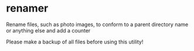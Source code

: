 # renamer
Rename files, such as photo images, to conform to a parent directory name or anything else and add a counter

Please make a backup of all files before using this utility!

